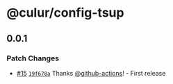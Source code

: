 # @culur/config-tsup

## 0.0.1

### Patch Changes

- [#15](https://github.com/culur/culur/pull/15) [`19f678a`](https://github.com/culur/culur/commit/19f678a0a2a19b917f4d1e1c0516726fd9317bf8) Thanks [@github-actions](https://github.com/apps/github-actions)! - First release
